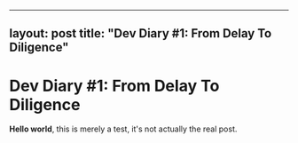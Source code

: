 
---
layout: post
title: "Dev Diary #1: From Delay To Diligence"
---

# Dev Diary #1: From Delay To Diligence

**Hello world**, this is merely a test, it's not actually the real post.